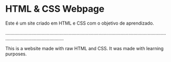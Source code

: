 # HTML & CSS Webpage

Este é um site criado em HTML e CSS com o objetivo de aprendizado.

.........................................................................................................................................................................

This is a website made with raw HTML and CSS. It was made with learning purposes.
